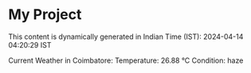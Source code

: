 # My Project

This content is dynamically generated in Indian Time (IST): 2024-04-14 04:20:29 IST


Current Weather in Coimbatore:
Temperature: 26.88 °C
Condition: haze
